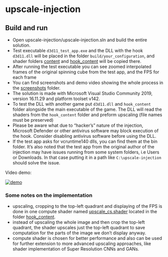 # upscale-injection

## Build and run
- Open upscale-injection/upscale-injection.sln and build the entire
solution.
- Test executable <code>d3d11_test_app.exe</code> and the DLL with the hook
<code>d3d11.dll</code> will be placed in the folder <code>build/your_configuration</code>, and
shader folders [content](upscale-injection/d3d11_test_app/content/) and [hook_content](upscale-injection/d3d11_proxy_dll/hook_content/) will be copied there.
- After running the test executable you can see zoomed interpolated frames
of the original spinning cube from the test app, and the FPS for each frame
- You can find screenshots and demo video showing the whole process in the
[screenshots](screenshots/) folder.
- The solution is made with Microsoft Visual Studio Community 2019,
version 16.11.29 and platform toolset v142.
- To test the DLL with another game put <code>d3d11.dll</code> and <code>hook_content</code> folder
alongside the main executable of the game. The DLL will read the shaders
from the <code>hook_content</code> folder and preform upscaling (file names must be
preserved)
- Please be aware what due to “hacker’s” nature of the injection, Microsoft
Defender or other antivirus software may block execution of the hook.
Consider disabling antivirus software before using the DLL.
- If the test app asks for vcruntime140 dlls, you can find them at the bin
folder. It’s also noted that the test app from the original author of the
injection may have issues running from some system folders, i.e Users or
Downloads. In that case putting it in a path like <code>C:\upscale-injection</code>
should solve the issue.

Video demo:

[![demo](https://img.youtube.com/vi/LsQVTyMNhPA/0.jpg)](https://www.youtube.com/watch?v=LsQVTyMNhPA)


### Some notes on the implementation 
- upscaling, cropping to the top-left quadrant and displaying of the FPS is
done in one compute shader named [upscale_cs.shader](upscale-injection/d3d11_proxy_dll/hook_content/upscale_cs.shader) located in the
folder [hook_content](upscale-injection/d3d11_proxy_dll/hook_content/).
- instead of upscaling the whole image and then crop the top-left quadrant,
the shader upscales just the top-left quadrant to save computation for the
parts of the image we don’t display anyway.
- compute shader is chosen for better performance and also can be used for
further extension to more advanced upscaling approaches, like shader implementation of Super
Resolution CNNs and GANs.
